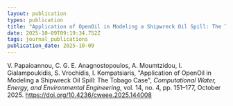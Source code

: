 ```yaml
---
layout: publication
types: publication
title: "Application of OpenOil in Modeling a Shipwreck Oil Spill: The Tobago Case"
date: 2025-10-09T09:19:34.752Z
tags: journal_publications
publication_date: 2025-10-09
---
```

<!--StartFragment-->

V. Papaioannou, C. G. E. Anagnostopoulos, A. Moumtzidou, I. Gialampoukidis, S. Vrochidis, I. Kompatsiaris, "Application of OpenOil in Modeling a Shipwreck Oil Spill: The Tobago Case", *Computational Water, Energy, and Environmental Engineering*, vol. 14, no. 4, pp. 151–177, October 2025. <https://doi.org/10.4236/cweee.2025.144008>

<!--EndFragment-->
